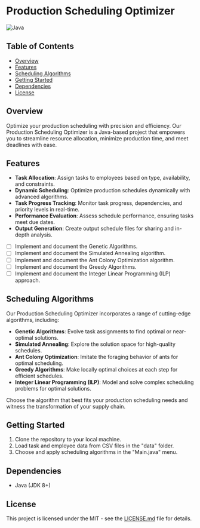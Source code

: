 # Production Scheduling Optimizer

![Java](https://img.shields.io/badge/java-%23ED8B00.svg?style=for-the-badge&logo=openjdk&logoColor=white)

## Table of Contents

- [Overview](#overview)
- [Features](#features)
- [Scheduling Algorithms](#scheduling-algorithms)
- [Getting Started](#getting-started)
- [Dependencies](#dependencies)
- [License](#license)

## Overview

Optimize your production scheduling with precision and efficiency. Our Production Scheduling Optimizer is a Java-based project that empowers you to streamline resource allocation, minimize production time, and meet deadlines with ease.

## Features

- **Task Allocation**: Assign tasks to employees based on type, availability, and constraints.
- **Dynamic Scheduling**: Optimize production schedules dynamically with advanced algorithms.
- **Task Progress Tracking**: Monitor task progress, dependencies, and priority levels in real-time.
- **Performance Evaluation**: Assess schedule performance, ensuring tasks meet due dates.
- **Output Generation**: Create output schedule files for sharing and in-depth analysis.

- [ ] Implement and document the Genetic Algorithms.
- [ ] Implement and document the Simulated Annealing algorithm.
- [ ] Implement and document the Ant Colony Optimization algorithm.
- [ ] Implement and document the Greedy Algorithms.
- [ ] Implement and document the Integer Linear Programming (ILP) approach.

## Scheduling Algorithms

Our Production Scheduling Optimizer incorporates a range of cutting-edge algorithms, including:

- **Genetic Algorithms**: Evolve task assignments to find optimal or near-optimal solutions.
- **Simulated Annealing**: Explore the solution space for high-quality schedules.
- **Ant Colony Optimization**: Imitate the foraging behavior of ants for optimal scheduling.
- **Greedy Algorithms**: Make locally optimal choices at each step for efficient schedules.
- **Integer Linear Programming (ILP)**: Model and solve complex scheduling problems for optimal solutions.

Choose the algorithm that best fits your production scheduling needs and witness the transformation of your supply chain.

## Getting Started

1. Clone the repository to your local machine.
2. Load task and employee data from CSV files in the "data" folder.
3. Choose and apply scheduling algorithms in the "Main.java" menu.

## Dependencies

- Java (JDK 8+)

## License

This project is licensed under the MIT - see the [LICENSE.md](LICENSE.md) file for details.

